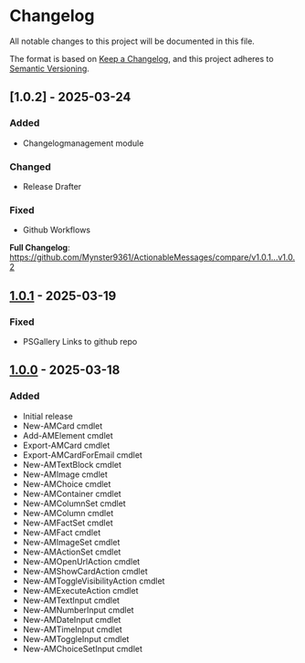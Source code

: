 # Changelog
All notable changes to this project will be documented in this file.

The format is based on [Keep a Changelog](https://keepachangelog.com/en/1.0.0/),
and this project adheres to [Semantic Versioning](https://semver.org/spec/v2.0.0.html).

## [1.0.2] - 2025-03-24

### Added
- Changelogmanagement module

### Changed
- Release Drafter

### Fixed
- Github Workflows

**Full Changelog**: https://github.com/Mynster9361/ActionableMessages/compare/v1.0.1...v1.0.2

## [1.0.1] - 2025-03-19

### Fixed
- PSGallery Links to github repo

## [1.0.0] - 2025-03-18

### Added
- Initial release
- New-AMCard cmdlet
- Add-AMElement cmdlet
- Export-AMCard cmdlet
- Export-AMCardForEmail cmdlet
- New-AMTextBlock cmdlet
- New-AMImage cmdlet
- New-AMChoice cmdlet
- New-AMContainer cmdlet
- New-AMColumnSet cmdlet
- New-AMColumn cmdlet
- New-AMFactSet cmdlet
- New-AMFact cmdlet
- New-AMImageSet cmdlet
- New-AMActionSet cmdlet
- New-AMOpenUrlAction cmdlet
- New-AMShowCardAction cmdlet
- New-AMToggleVisibilityAction cmdlet
- New-AMExecuteAction cmdlet
- New-AMTextInput cmdlet
- New-AMNumberInput cmdlet
- New-AMDateInput cmdlet
- New-AMTimeInput cmdlet
- New-AMToggleInput cmdlet
- New-AMChoiceSetInput cmdlet

[Unreleased]: https://github.com/Mynster9361/ActionableMessages/compare/v1.0.1...HEAD
[1.0.1]: https://github.com/Mynster9361/ActionableMessages/compare/v1.0.0...v1.0.1
[1.0.0]: https://github.com/Mynster9361/ActionableMessages/releases/tag/v1.0.0
